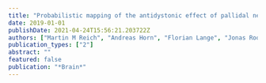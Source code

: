 ```yaml
---
title: "Probabilistic mapping of the antidystonic effect of pallidal neurostimulation: a multicentre imaging study"
date: 2019-01-01
publishDate: 2021-04-24T15:56:21.203722Z
authors: ["Martin M Reich", "Andreas Horn", "Florian Lange", "Jonas Roothans", "Steffen Paschen", "Joachim Runge", "Fritz Wodarg", "Nicolo G Pozzi", "Karsten Witt", "Robert C Nickl", " others"]
publication_types: ["2"]
abstract: ""
featured: false
publication: "*Brain*"
---
```


